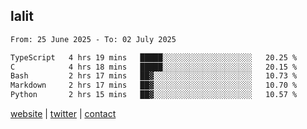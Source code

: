 ## lalit

<!--START_SECTION:waka-->

```txt
From: 25 June 2025 - To: 02 July 2025

TypeScript   4 hrs 19 mins   █████░░░░░░░░░░░░░░░░░░░░   20.25 %
C            4 hrs 18 mins   █████░░░░░░░░░░░░░░░░░░░░   20.15 %
Bash         2 hrs 17 mins   ██▓░░░░░░░░░░░░░░░░░░░░░░   10.73 %
Markdown     2 hrs 17 mins   ██▓░░░░░░░░░░░░░░░░░░░░░░   10.70 %
Python       2 hrs 15 mins   ██▓░░░░░░░░░░░░░░░░░░░░░░   10.57 %
```

<!--END_SECTION:waka-->

[website](https://lalit.sh) | [twitter](https://x.com/@lalitcodes) | [contact](https://lalit.sh/contact)
